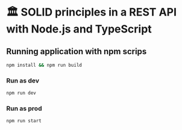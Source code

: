# 🏛 SOLID principles in a REST API with Node.js and TypeScript

## Running application with npm scrips

```sh
npm install && npm run build
```

### Run as dev

```sh
npm run dev
```

### Run as prod

```sh
npm run start
```
